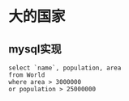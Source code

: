 # 大的国家

## mysql实现

```
select `name`, population, area
from World
where area > 3000000
or population > 25000000
```

